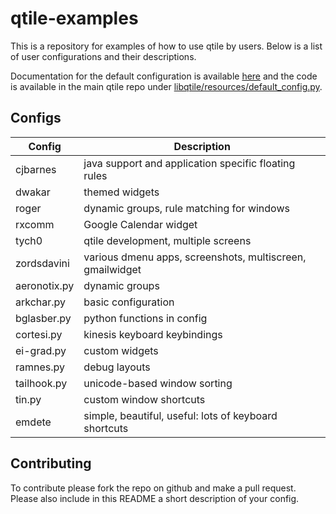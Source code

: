 # qtile-examples

This is a repository for examples of how to use qtile by users. Below is a list
of user configurations and their descriptions.

Documentation for the default configuration is available
[here](http://docs.qtile.org/en/latest/manual/config/index.html) and the code
is available in the main qtile repo under
[libqtile/resources/default_config.py](https://github.com/qtile/qtile/blob/develop/libqtile/resources/default_config.py).

## Configs

Config          | Description
----------------|------------
cjbarnes        | java support and application specific floating rules
dwakar          | themed widgets
roger           | dynamic groups, rule matching for windows
rxcomm          | Google Calendar widget
tych0           | qtile development, multiple screens
zordsdavini     | various dmenu apps, screenshots, multiscreen, gmailwidget
aeronotix.py    | dynamic groups
arkchar.py      | basic configuration
bglasber.py     | python functions in config
cortesi.py      | kinesis keyboard keybindings
ei-grad.py      | custom widgets
ramnes.py       | debug layouts
tailhook.py     | unicode-based window sorting
tin.py          | custom window shortcuts
emdete          | simple, beautiful, useful: lots of keyboard shortcuts

## Contributing

To contribute please fork the repo on github and make a pull request. Please
also include in this README a short description of your config.
